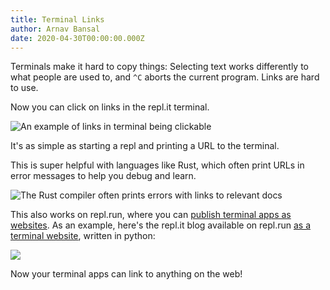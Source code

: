 ```yaml
---
title: Terminal Links
author: Arnav Bansal
date: 2020-04-30T00:00:00.000Z
---
```


Terminals make it hard to copy things: Selecting text works differently to what people are used to, and `^C` aborts the current program. Links are hard to use.

Now you can click on links in the repl.it terminal.

![An example of links in terminal being clickable](images/terminal-links/weblinks-intro.png)

It's as simple as starting a repl and printing a URL to the terminal.

This is super helpful with languages like Rust, which often print URLs in error messages to help you debug and learn.

![The Rust compiler often prints errors with links to relevant docs](images/terminal-links/rust-debug-link.png)

This also works on repl.run, where you can [publish terminal apps as websites](https://repl.it/talk/announcements/BetaExplorers-Announcing-replrun-publish-your-terminal-apps-as-websites/7802). As an example, here's the repl.it blog available on repl.run [as a terminal website](https://terminalblog.arnavbansal.repl.run/), written in python:

[![](images/terminal-links/terminalblog.png)](https://terminalblog.arnavbansal.repl.run/)

Now your terminal apps can link to anything on the web!